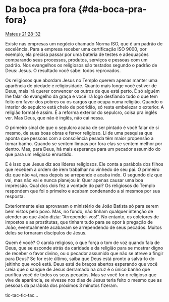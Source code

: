 # Da boca pra fora {#da-boca-pra-fora}

[Mateus 21:28-32](http://bibliaonline.com.br/acf/mt/21/28-32)

Existe nas empresas um negócio chamado Norma ISO, que é um padrão de excelência. Para a empresa receber uma certificação ISO 9000, por exemplo, ela precisa passar por uma bateria de testes e adequações comparando seus processos, produtos, serviços e pessoas com um padrão. Nos evangelhos os religiosos são testados segundo o padrão de Deus: Jesus. O resultado você sabe: todos reprovados.

Os religiosos que abordam Jesus no Templo querem apenas manter uma aparência de piedade e religiosidade. Quanto mais longe você estiver de Deus, mais irá querer convencer os outros de que está perto. É só alguém lhe falar do evangelho da graça e você irá logo desfiando tudo o que tem feito em favor dos pobres ou os cargos que ocupa numa religião. Quando o interior do sepulcro está cheio de podridão, só resta embelezar o exterior. A religião formal é assim. É a reforma exterior do sepulcro, coisa pra inglês ver. Mas Deus, que não é inglês, não cai nessa.

O primeiro sinal de que o sepulcro acaba de ser pintado é você falar de si mesmo, de suas boas obras e fervor religioso. Li de uma pesquisa que aponta que pessoas com a consciência pesada têm maior propensão a tomar banho. Quando se sentem limpas por fora elas se sentem melhor por dentro. Mas, para Deus, há mais esperança para um pecador assumido do que para um religioso enrustido.

E é isso que Jesus diz aos líderes religiosos. Ele conta a parábola dos filhos que recebem a ordem de irem trabalhar no vinhedo de seu pai. O primeiro diz que não vai, mas depois se arrepende e acaba indo. O segundo diz que vai, mas não vai e nunca planejou ir. Quer apenas causar uma boa impressão. Qual dos dois fez a vontade do pai? Os religiosos do Templo respondem que foi o primeiro e acabam condenando a si mesmos por sua resposta.

Exteriormente eles aprovavam o ministério de João Batista só para serem bem vistos pelo povo. Mas, no fundo, não tinham qualquer intenção de atender ao que João dizia: “Arrependei-vos!”. No entanto, os coletores de impostos e as prostitutas, que tinham tudo para se opor à pregação de João, eventualmente acabavam se arrependendo de seus pecados. Muitos deles se tornaram discípulos de Jesus.

Quem é você? O carola religioso, o que força o tom de voz quando fala de Deus, que se esconde atrás da caridade e da religião para se mostrar digno de receber o favor divino, ou o pecador assumido que não se atreve a fingir para Deus? Se for este último, saiba que Deus está pronto a salvá-lo do jeitinho que você está. Deus está de braços abertos esperando que você creia que o sangue de Jesus derramado na cruz é o único banho que purifica você de todos os seus pecados. Mas se você for o religioso que vive de aparência, se vivesse nos dias de Jesus teria feito o mesmo que as pessoas da parábola dos próximos 3 minutos fizeram.

tic-tac-tic-tac...